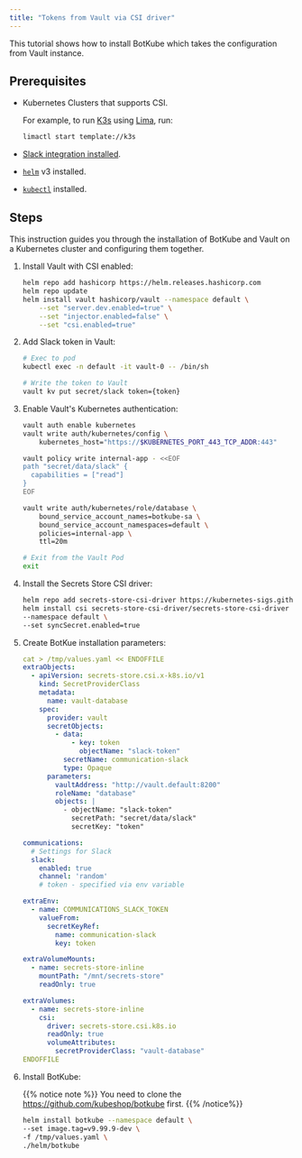 ```yaml
---
title: "Tokens from Vault via CSI driver"
---
```


This tutorial shows how to install BotKube which takes the configuration from Vault instance.

## Prerequisites

- Kubernetes Clusters that supports CSI.

    For example, to run [K3s](https://k3s.io/) using [Lima](https://github.com/lima-vm/lima), run:
    ```bash
    limactl start template://k3s
    ```

- [Slack integration installed](/installation/slack/#install-botkube-slack-app-to-your-slack-workspace).
- [`helm`](https://helm.sh/docs/intro/install/) v3 installed.
- [`kubectl`](https://kubernetes.io/docs/tasks/tools/#kubectl) installed.


## Steps

This instruction guides you through the installation of BotKube and Vault on a Kubernetes cluster and configuring them together.

1. Install Vault with CSI enabled:
    ```bash
    helm repo add hashicorp https://helm.releases.hashicorp.com
    helm repo update
    helm install vault hashicorp/vault --namespace default \
        --set "server.dev.enabled=true" \
        --set "injector.enabled=false" \
        --set "csi.enabled=true"
    ```

2. Add Slack token in Vault:
    ```bash
    # Exec to pod
    kubectl exec -n default -it vault-0 -- /bin/sh
    ```
    ```bash
    # Write the token to Vault
    vault kv put secret/slack token={token}
    ```

3. Enable Vault's Kubernetes authentication:
    ```bash
    vault auth enable kubernetes
    vault write auth/kubernetes/config \
        kubernetes_host="https://$KUBERNETES_PORT_443_TCP_ADDR:443"
    ```
    ```bash
    vault policy write internal-app - <<EOF
    path "secret/data/slack" {
      capabilities = ["read"]
    }
    EOF
    ```
    ```bash
    vault write auth/kubernetes/role/database \
        bound_service_account_names=botkube-sa \
        bound_service_account_namespaces=default \
        policies=internal-app \
        ttl=20m
    ```
    ```bash
    # Exit from the Vault Pod
    exit
    ```

4. Install the Secrets Store CSI driver:
    ```bash
    helm repo add secrets-store-csi-driver https://kubernetes-sigs.github.io/secrets-store-csi-driver/charts
    helm install csi secrets-store-csi-driver/secrets-store-csi-driver \
    --namespace default \
    --set syncSecret.enabled=true
    ```

5. Create BotKue installation parameters:
    ```yaml
    cat > /tmp/values.yaml << ENDOFFILE
    extraObjects:
      - apiVersion: secrets-store.csi.x-k8s.io/v1
        kind: SecretProviderClass
        metadata:
          name: vault-database
        spec:
          provider: vault
          secretObjects:
            - data:
                - key: token
                  objectName: "slack-token"
              secretName: communication-slack
              type: Opaque
          parameters:
            vaultAddress: "http://vault.default:8200"
            roleName: "database"
            objects: |
              - objectName: "slack-token"
                secretPath: "secret/data/slack"
                secretKey: "token"

    communications:
      # Settings for Slack
      slack:
        enabled: true
        channel: 'random'
        # token - specified via env variable

    extraEnv:
      - name: COMMUNICATIONS_SLACK_TOKEN
        valueFrom:
          secretKeyRef:
            name: communication-slack
            key: token

    extraVolumeMounts:
      - name: secrets-store-inline
        mountPath: "/mnt/secrets-store"
        readOnly: true

    extraVolumes:
      - name: secrets-store-inline
        csi:
          driver: secrets-store.csi.k8s.io
          readOnly: true
          volumeAttributes:
            secretProviderClass: "vault-database"
    ENDOFFILE
    ```

6. Install BotKube:
    <!--- TODO(https://github.com/kubeshop/botkube/issues/595): replace the version with v0.13.0 once released -->

    {{% notice note %}}
    You need to clone the https://github.com/kubeshop/botkube first.
    {{% /notice%}}

    ```bash
    helm install botkube --namespace default \
    --set image.tag=v9.99.9-dev \
    -f /tmp/values.yaml \
    ./helm/botkube
    ```

